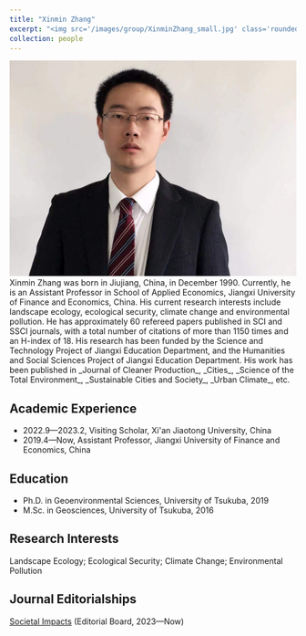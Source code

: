 ```yaml
---
title: "Xinmin Zhang"
excerpt: "<img src='/images/group/XinminZhang_small.jpg' class='rounded-corners'><br/>Principal Investigator"
collection: people
---
```

<img src='/images/group/XinminZhang.jpg' class='rounded-corners'>
<br/>Xinmin Zhang was born in Jiujiang, China, in December 1990. Currently, he is an Assistant Professor in School of Applied Economics, Jiangxi University of Finance and Economics, China. His current research interests include landscape ecology, ecological security, climate change and environmental pollution. He has approximately 60 refereed papers published in SCI and SSCI journals, with a total number of citations of more than 1150 times and an H-index of 18. His research has been funded by the Science and Technology Project of Jiangxi Education Department, and the Humanities and Social Sciences Project of Jiangxi Education Department. His work has been published in _Journal of Cleaner Production_, _Cities_, _Science of the Total Environment_, _Sustainable Cities and Society_, _Urban Climate_, etc.<br/>

## Academic Experience
* 2022.9—2023.2, Visiting Scholar, Xi'an Jiaotong University, China
* 2019.4—Now, Assistant Professor, Jiangxi University of Finance and Economics, China

## Education
* Ph.D. in Geoenvironmental Sciences, University of Tsukuba, 2019
* M.Sc. in Geosciences, University of Tsukuba, 2016

## Research Interests
Landscape Ecology; Ecological Security; Climate Change; Environmental Pollution

## Journal Editorialships
[Societal Impacts](https://www.sciencedirect.com/journal/societal-impacts) (Editorial Board, 2023—Now)
